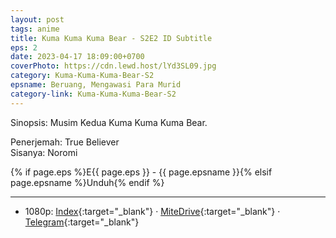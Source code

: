 ```yaml
---
layout: post
tags: anime
title: Kuma Kuma Kuma Bear - S2E2 ID Subtitle
eps: 2
date: 2023-04-17 18:09:00+0700
coverPhoto: https://cdn.lewd.host/lYd3SL09.jpg
category: Kuma-Kuma-Kuma-Bear-S2
epsname: Beruang, Mengawasi Para Murid
category-link: Kuma-Kuma-Kuma-Bear-S2
---
```


Sinopsis: Musim Kedua Kuma Kuma Kuma Bear.

Penerjemah: True Believer<br>
Sisanya: Noromi

{% if page.eps %}E{{ page.eps }} - {{ page.epsname }}{% elsif page.epsname %}Unduh{% endif %}

---
- 1080p: [Index](https://bit.ly/3KKTARG){:target="_blank"} &middot; [MiteDrive](https://mitedrive.my.id/view/Jcd7TH){:target="_blank"} &middot; [Telegram](https://t.me/a1fansubweeklies/275){:target="_blank"}